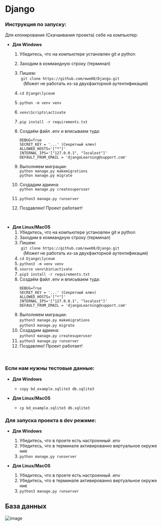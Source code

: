 # Django
### Инструкция по запуску:
Для клонирования (Скачаивания проекта) себе на компьютер:

- **Для Windows**
    1. Убедитесь, что на компьютере установлен git и python
    2. Заходим в коммандную строку (терминал) 
    3. Пишем: </br> ```git clone https://github.com/ewe08/Django.git``` </br>
    (Может не работать из-за двухфакторной аутентификация) 
    4. ```cd Django\lyceum``` 
    5. ```python -m venv venv``` 
    6. ```venv\Scripts\activate```
    7. ```pip install -r requirements.txt```
    8. Создаём файл .env и вписываем туда:
        ```
        DEBUG=True 
        SECRET_KEY = '...' (Секретный ключ) 
        ALLOWED_HOSTS='["*"]' 
        INTERNAL_IPS='["127.0.0.1", "localost"]' 
        DEFAULT_FROM_EMAIL = 'djangoLearning@support.com'
        ```
    9. Выполняем миграции:<br> 
    ```python manage.py makemigrations```</br>
    ```python manage.py migrate```
    
    10. Создадим админа: </br> ```python manage.py createsuperuser```   
    11. ```python3 manage.py runserver```
    12. Поздавляю! Проект работает! 
</br> 

- **Для Linux/MacOS**
    1. Убедитесь, что на компьютере установлен git и python
    2. Заходим в коммандную строку (терминал) 
    3. Пишем: </br> ```git clone https://github.com/ewe08/Django.git``` </br>
    (Может не работать из-за двухфакторной аутентификация) 
    4. ```cd Django\lyceum``` 
    5. ```python3 -m venv venv``` 
    6. ```source venv\bin\activate```
    7. ```pip3 install -r requirements.txt```
    8. Создаём файл .env и вписываем туда:
        ```
        DEBUG=True 
        SECRET_KEY = '...' (Секретный ключ) 
        ALLOWED_HOSTS='["*"]' 
        INTERNAL_IPS='["127.0.0.1", "localost"]' 
        DEFAULT_FROM_EMAIL = 'djangoLearning@support.com'
        ```
    9. Выполняем миграции:<br> 
    ```python3 manage.py makemigrations```</br>
    ```python3 manage.py migrate```
    10. Создадим админа: </br> ```python3 manage.py createsuperuser```   
    11. ```python3 manage.py runserver```
    12. Поздавляю! Проект работает! 
</br>

### Если нам нужны тестовые данные:
- **Для Windows**
    * ```copy bd_example.sqlite3 db.sqlite3```

- **Для Linux/MacOS**
    * ```cp bd_example.sqlite3 db.sqlite3```

### Для запуска проекта в dev режиме:
- **Для Windows**
    1. Убедитесь, что в проете есть настроенный .env
    2. Убедитесь, что в терминале активированно виртуальное окружение 
    3. ```python manage.py runserver```

- **Для Linux/MacOS**
    1. Убедитесь, что в проете есть настроенный .env
    2. Убедитесь, что в терминале активированно виртуальное окружение 
    3. ```python3 manage.py runserver```
## База данных
![image](https://user-images.githubusercontent.com/56339316/205954000-bc97df3d-e392-410b-93bd-12cbf8e0387a.png)
